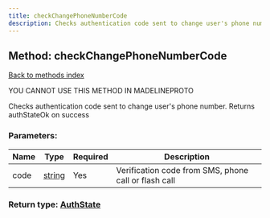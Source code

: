 ```yaml
---
title: checkChangePhoneNumberCode
description: Checks authentication code sent to change user's phone number. Returns authStateOk on success
---
```

## Method: checkChangePhoneNumberCode  
[Back to methods index](index.md)


YOU CANNOT USE THIS METHOD IN MADELINEPROTO


Checks authentication code sent to change user's phone number. Returns authStateOk on success

### Parameters:

| Name     |    Type       | Required | Description |
|----------|---------------|----------|-------------|
|code|[string](../types/string.md) | Yes|Verification code from SMS, phone call or flash call|


### Return type: [AuthState](../types/AuthState.md)


